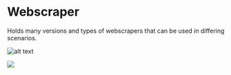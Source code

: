 # Webscraper
Holds many versions and types of webscrapers that can be used in differing scenarios.

![alt text](https://github.com/Andrew-Petersen/Projects_Main/tree/master/Media/webscrape_ex.gif)

<img src="https://github.com/Andrew-Petersen/Projects_Main/tree/master/Media/webscrape_exgif.gif">

